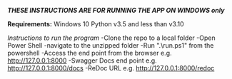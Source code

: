 ***THESE INSTRUCTIONS ARE FOR RUNNING THE APP ON WINDOWS only***

**Requirements:**
	Windows 10
	Python v3.5 and less than v3.10

*Instructions to run the program*
	-Clone the repo to a local folder
	-Open Power Shell
	-navigate to the unzipped folder
	-Run ".\run.ps1" from the powershell
	-Access the end point from the browser e.g. http://127.0.0.1:8000
	-Swagger Docs end point e.g. http://127.0.0.1:8000/docs
	-ReDoc URL e.g. http://127.0.0.1:8000/redoc
